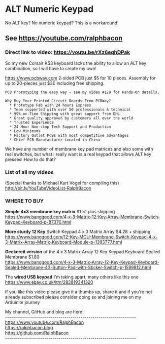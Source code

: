 # ALT Numeric Keypad
No ALT key? No numeric keypad? This is a workaround!

## See https://youtube.com/ralphbacon  
### Direct link to video: https://youtu.be/rXz6eqhDPak  

So my new Corsair K53 keyboard lacks the ability to allow an ALT key combination, so I will have to create my own!

https://www.pcbway.com 2-sided PCB just $5 for 10 pieces. Assembly for up to 20-pieces just $30 including free shipping.
```
PCB Prototyping the easy way - see my video #129 for Hands-On details.

Why Buy Your Printed Circuit Boards From PCBWay?  
  * Prototype Fab with 24 hours Express  
  * Team supported with over 50 professionals & technical  
  * 99% on-Time Shipping with great support from DHL  
  * Great quality approved by customers all over the world  
  * Trusted Experience  
  * 24 Hour Non-stop Tech Support and Production  
  * Low Minimums  
  * Factory Outlet PCBs with most competitive advantages  
  * Chief PCB Manufacturer Located in China 
```

We have any number of membrane key pad matrices and also some with real switches, but what I really want is a real keypad that allows ALT key presses! How to do that?

### List of all my videos
(Special thanks to Michael Kurt Vogel for compiling this)  
http://bit.ly/YouTubeVideoList-RalphBacon

### WHERE TO BUY

**Simple 4x3 membrane key matrix** $1.51 plus shipping  
https://www.banggood.com/4-x-3-Matrix-12-Key-Array-Membrane-Switch-Keypad-Keyboard-p-87370.html  

**More sturdy 12 Key** Switch Keypad 4 x 3 Matrix Array $4.28 + shipping  
https://www.banggood.com/12-Key-MCU-Membrane-Switch-Keypad-4-x-3-Matrix-Array-Matrix-Keyboard-Module-p-1383777.html  

**Geekcreit version** of the 4 x 3 Matrix Array 12 Key Keypad Keyboard Sealed Membrane $1.80  
https://www.banggood.com/4-x-3-Matrix-Array-12-Key-Keypad-Keyboard-Sealed-Membrane-43-Button-Pad-with-Sticker-Switch-p-1599812.html  
 
The **wired USB keypad** I'm taking apart, many others like this one  
https://www.ebay.co.uk/itm/283819341320  

If you like this video please give it a thumbs up, share it and if you're not already subscribed please consider doing so and joining me on my Arduinite journey

My channel, GitHub and blog are here:  
\------------------------------------------------------------------  
https://www.youtube.com/RalphBacon  
https://ralphbacon.blog  
https://github.com/RalphBacon  
\------------------------------------------------------------------

```
